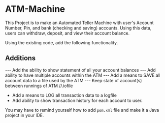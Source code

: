 # ATM-Machine

This Project is to make an Automated Teller Machine with user's Account Number, Pin, and bank (checking and saving) accounts.
Using this data, users can withdraw, deposit, and view their account balance.

Using the existing code, add the following functionality.

## Additions

--- Add the ability to show statement of all your account balances
--- Add ability to have multiple accounts within the ATM
--- Add a means to SAVE all account data to a file used by the ATM
--- Keep state of account(s) between runnings of ATM                //.iofile
- Add a means to LOG all transaction data to a logfile
- Add ability to show transaction history for each account to user.

You may have to remind yourself how to add `pom.xml` file and make it a Java project in your IDE.
